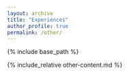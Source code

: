 ```yaml
---
layout: archive
title: "Experiences"
author_profile: true
permalink: /other/
---
```


{% include base_path %}

{% include_relative other-content.md %}
